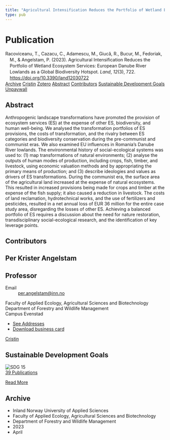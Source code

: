 ```yaml
---
title: "Agricultural Intensification Reduces the Portfolio of Wetland Ecosystem Services: European Danube River Lowlands as a Global Biodiversity Hotspot"
type: pub
---
```

<h1>Publication</h1>
<article id="csl-bib-container-5FF7WP9I" class="csl-bib-container">
  <div class="csl-bib-body" style="line-height: 1.35; padding-left: 1em; text-indent:-1em;">
  <div class="csl-entry">Racoviceanu, T., Cazacu, C., Adamescu, M., Giuc&#x103;, R., Bucur, M., Fedoriak, M., &amp; Angelstam, P. (2023). Agricultural Intensification Reduces the Portfolio of Wetland Ecosystem Services: European Danube River Lowlands as a Global Biodiversity Hotspot. <i>Land</i>, <i>12</i>(3), 722. <a href="https://doi.org/10.3390/land12030722">https://doi.org/10.3390/land12030722</a></div>
</div>
  <div class="csl-bib-buttons">
    <a href="#taxonomy-article-5FF7WP9I" class="csl-bib-button">Archive</a>
    <a href="https://app.cristin.no/results/show.jsf?id=2143432" alt="Cristin URL" class="csl-bib-button">Cristin</a>
    <a href="http://zotero.org/groups/5022929/items/5FF7WP9I" alt="Zotero URL" class="csl-bib-button">Zotero</a>
    <a href="#abstract-article-5FF7WP9I" class="csl-bib-button">Abstract</a>
    <a href="#contributors-article-5FF7WP9I" class="csl-bib-button">Contributors</a>
    <a href="#sdg-article-5FF7WP9I" class="csl-bib-button">Sustainable Development Goals</a>
    <a href="https://www.mdpi.com/2073-445X/12/3/722/pdf?version=1679451746" class="csl-bib-button">Unpaywall</a>
  </div>
  <div id="csl-bib-meta-container-5FF7WP9I"></div>
</article>
<div id="csl-bib-meta-5FF7WP9I" class="csl-bib-meta">
  <article id="abstract-article-5FF7WP9I" class="abstract-article">
    <h1>Abstract</h1>
    Anthropogenic landscape transformations have promoted the provision of ecosystem services (ES) at the expense of other ES, biodiversity, and human well-being. We analysed the transformation portfolios of ES provisions, the costs of transformation, and the rivalry between ES categories and biodiversity conservation during the pre-communist and communist eras. We also examined EU influences in Romania’s Danube River lowlands. The environmental history of social-ecological systems was used to: (1) map transformations of natural environments; (2) analyse the outputs of human modes of production, including crops, fish, timber, and livestock, using economic valuation methods and by appropriating the primary means of production; and (3) describe ideologies and values as drivers of ES transformations. During the communist era, the surface area of the agricultural land increased at the expense of natural ecosystems. This resulted in increased provisions being made for crops and timber at the expense of the fish supply; it also caused a reduction in livestock. The costs of land reclamation, hydrotechnical works, and the use of fertilizers and pesticides, resulted in a net annual loss of EUR 36 million for the entire case study area, disregarding the losses of other ES. Achieving a balanced portfolio of ES requires a discussion about the need for nature restoration, transdisciplinary social-ecological research, and the identification of key leverage points.
  </article>
  <article id="contributors-article-5FF7WP9I" class="contributors-article">
    <h1>Contributors</h1>
    <div class="personas">
<div class="vrtx-hinn-person-card">
<div class="photo">
<i class="lar la-user-circle missing-person"></i>
</div>
<div class="info">
<hgroup><h1>Per Krister Angelstam</h1>
<h2>Professor</h2>
</hgroup><dl>
<dt>Email</dt>
<dd>
<a href="mailto:per.angelstam@inn.no">per.angelstam@inn.no</a>
</dd>
</dl>
<p>
Faculty of Applied Ecology, Agricultural Sciences and Biotechnology<br>
Department of Forestry and Wildlife Management<br>
Campus Evenstad
</p>
<ul class="vrtx-hinn-links">
<li><a href="https://www.inn.no/english/find-an-employee/per-angelstam.html#vrtx-hinn-addresses">See Addresses</a></li>
<li><a href="https://www.inn.no/english/find-an-employee/per-angelstam.html?vrtx=vcf">Download business card</a></li>
</ul>
</div>
</div>
<a href="https://app.cristin.no/persons/show.jsf?id=1318014" alt="Cristin URL" class="personas-cristin">Cristin</a>
</div>
  </article>
  <article id="sdg-article-5FF7WP9I" class="sdg-article">
    <h1>Sustainable Development Goals</h1>
    <div class="sdg-container"><div id="sdg15" class="sdg">
<img src="{{< params subfolder >}}images/sdg/sdg15_en.png" class="image" alt="SDG 15">
<div class="sdg-overlay">
<a href="{{< params subfolder >}}en/archive/?sdg=15#archive" class="sdg-publication-count"><span>39</span> Publications</a>
<p><a href="https://sdgs.un.org/goals/goal15" class="sdg-read-more">Read More</a></p>
</div>
</div></div>
  </article>
  <article id="taxonomy-article-5FF7WP9I" class="taxonomy-article">
    <h1>Archive</h1>
    <ul>
      <li>Inland Norway University of Applied Sciences</li>
      <li>Faculty of Applied Ecology, Agricultural Sciences and Biotechnology</li>
      <li>Department of Forestry and Wildlife Management</li>
      <li>2023</li>
      <li>April</li>
    </ul>
  </article>
</div>
